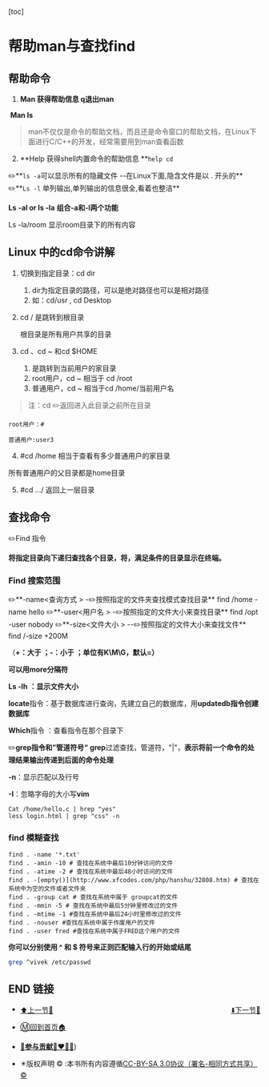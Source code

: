 [toc]

# 帮助man与查找find

## 帮助命令

1. **Man 获得帮助信息  q退出man**

​			**Man ls**

> man不仅仅是命令的帮助文档，而且还是命令窗口的帮助文档，在Linux下面进行C/C++的开发，经常需要用到man查看函数

2. **Help 获得shell内置命令的帮助信息 **`help cd`

✏️**`ls -a`可以显示所有的隐藏文件   --在Linux下面,隐含文件是以 . 开头的** 
✏️**`Ls -l` 单列输出,单列输出的信息很全,看着也整洁**

   **Ls** **-al or ls -la**  **组合-a和-l两个功能**

   Ls -la/room  显示room目录下的所有内容



## Linux 中的cd命令讲解

1. 切换到指定目录：cd dir
   1. dir为指定目录的路径，可以是绝对路径也可以是相对路径
   2. 如：cd/usr , cd Desktop



2. cd / 是跳转到根目录

   根目录是所有用户共享的目录

 

3. cd 、cd ~ 和cd $HOME
   1. 是跳转到当前用户的家目录
   2. root用户，cd ~ 相当于 cd /root
   3. 普通用户，cd ~ 相当于cd /home/当前用户名


> 注：cd ✏️返回进入此目录之前所在目录

```
root用户：#

普通用户:user3
```

4. #cd /home 相当于查看有多少普通用户的家目录

所有普通用户的父目录都是home目录



5. #cd …/ 返回上一层目录

 

## 查找命令

✏️Find 指令

**将指定目录向下递归查找各个目录，将，满足条件的目录显示在终端。**

### Find 搜索范围

✏️**-name<查询方式 > -✏️按照指定的文件夹查找模式查找目录**   find /home -name hello
✏️**-user<用户名 > -✏️按照指定的文件大小来查找目录**     find /opt -user nobody
✏️**-size<文件大小 > --✏️按照指定的文件大小来查找文件**  find /-size +200M 

（**+：大于 ；-：小于  ；单位有K\M\G，默认=）**

 **可以用more分隔符**

**Ls -lh** **：显示文件大小**

**locate**指令：基于数据库进行查询，先建立自己的数据库，用**updatedb指令创建数据库**

**Which**指令 ：查看指令在那个目录下



✏️**grep指令和”管道符号“**
**grep**过滤查找，管道符，"|"，**表示将前一个命令的处理结果输出传递到后面的命令处理**

**-n**：显示匹配以及行号

**-I**：忽略字母的大小写**vim**

```
Cat /home/hello.c | hrep "yes"
less login.html | grep "css" -n
```



### find 模糊查找

```shell
find . -name '*.txt'
find . -amin -10 # 查找在系统中最后10分钟访问的文件
find . -atime -2 # 查找在系统中最后48小时访问的文件
find . -[empty()](http://www.xfcodes.com/php/hanshu/32808.htm) # 查找在系统中为空的文件或者文件夹
find . -group cat # 查找在系统中属于 groupcat的文件
find . -mmin -5 # 查找在系统中最后5分钟里修改过的文件
find . -mtime -1 #查找在系统中最后24小时里修改过的文件
find . -nouser #查找在系统中属于作废用户的文件
find . -user fred #查找在系统中属于FRED这个用户的文件
```

**你可以分别使用 ^ 和 $ 符号来正则匹配输入行的开始或结尾**

```bash
grep ^vivek /etc/passwd
```


## END 链接
<ul><li><div><a href = '9.md' style='float:left'>⬆️上一节🔗</a><a href = '11.md' style='float: right'>⬇️下一节🔗</a></div></li></ul>

+ [Ⓜ️回到首页🏠](../README.md)

+ [**🫵参与贡献💞❤️‍🔥💖**](https://nsddd.top/archives/contributors))

+ ✴️版权声明 &copy; :本书所有内容遵循[CC-BY-SA 3.0协议（署名-相同方式共享）&copy;](http://zh.wikipedia.org/wiki/Wikipedia:CC-by-sa-3.0协议文本) 

